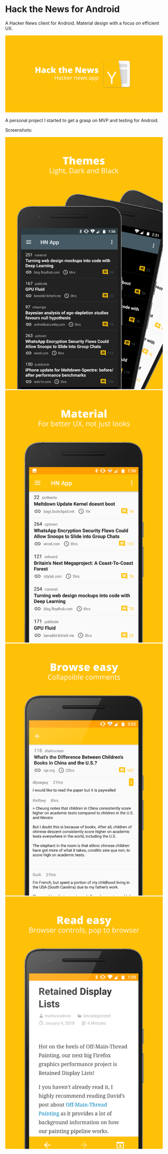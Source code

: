 # Hack the News for Android

A Hacker News client for Android. Material design with a focus on efficient UX.

![Feature graphic- Hack the News](screenshots/feature_graphic.png)

A personal project I started to get a grasp on MVP and testing for Android.

Screenshots: 

![Theme demo](screenshots/screenshot1.png)
![Material design](screenshots/screenshot2.png)
![Easy browsing](screenshots/screenshot3.png)
![Easy reading](screenshots/screenshot4.png)
